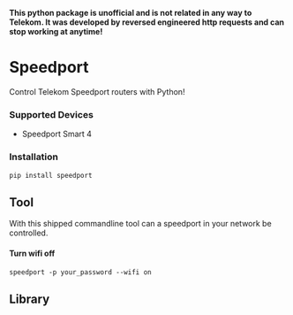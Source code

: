 **This python package is unofficial and is not related in any way to Telekom. It was developed by reversed engineered http requests and can stop working at anytime!**
  
# Speedport
Control Telekom Speedport routers with Python!
### Supported Devices
* Speedport Smart 4
### Installation
```commandline
pip install speedport
```
## Tool
With this shipped commandline tool can a speedport in your network be controlled.
#### Turn wifi off
```commandline
speedport -p your_password --wifi on
```
## Library
